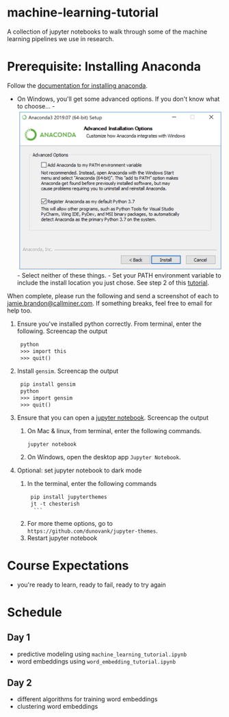 # machine-learning-tutorial
A collection of jupyter notebooks to walk through some of the machine learning pipelines we use in research.

# Prerequisite: Installing Anaconda
Follow the [documentation for installing anaconda](https://docs.anaconda.com/anaconda/install/). 
- On Windows, you'll get some advanced options. If you don't know what to choose...
        - ![Anaconda install options](figures/install-options.png)
        - Select neither of these things.
        - Set your PATH environment variable to include the install location you just chose. See step 2 of this [tutorial](https://www.pythoncentral.io/add-python-to-path-python-is-not-recognized-as-an-internal-or-external-command/).

When complete, please run the following and send a screenshot of each to jamie.brandon@callminer.com. If something breaks, feel free to email for help too.

1. Ensure you've installed python correctly. From terminal, enter the following. Screencap the output
        
        python
        >>> import this
        >>> quit()
        
2. Install `gensim`. Screencap the output

        pip install gensim
        python
        >>> import gensim
        >>> quit()
        
3. Ensure that you can open a [jupyter notebook](https://jupyter-notebook-beginner-guide.readthedocs.io/en/latest/execute.html). Screencap the output
     1. On Mac & linux, from terminal, enter the following commands.
            
            jupyter notebook
            
     2. On Windows, open the desktop app `Jupyter Notebook`.

4. Optional: set jupyter notebook to dark mode
     1. In the terminal, enter the following commands
          ```
           pip install jupyterthemes
           jt -t chesterish
            ```
     2. For more theme options, go to `https://github.com/dunovank/jupyter-themes`.
     3. Restart jupyter notebook
     
# Course Expectations
 - you're ready to learn, ready to fail, ready to try again
 
# Schedule
## Day 1
  - predictive modeling using `machine_learning_tutorial.ipynb`
  - word embeddings using `word_embedding_tutorial.ipynb`
  
## Day 2
  - different algorithms for training word embeddings 
  - clustering word embeddings
